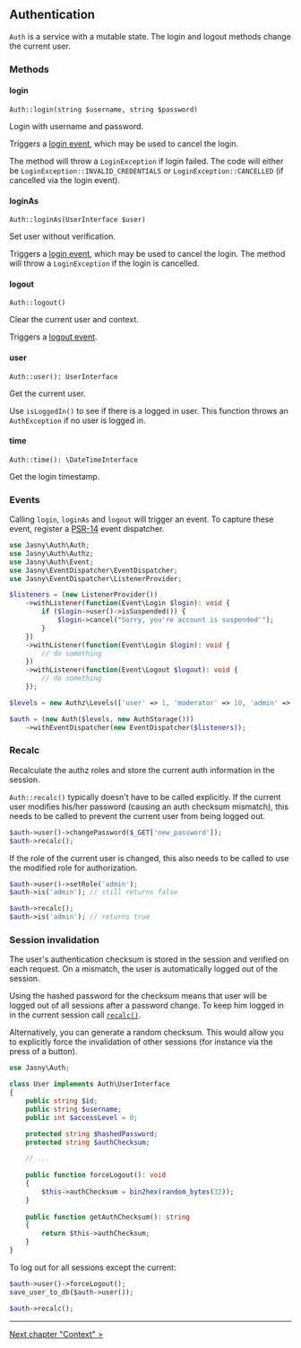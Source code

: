 Authentication
---

`Auth` is a service with a mutable state. The login and logout methods change the current user.

### Methods

#### login

    Auth::login(string $username, string $password)

Login with username and password.

Triggers a [login event](#events), which may be used to cancel the login.

The method will throw a `LoginException` if login failed. The code will either be `LoginException::INVALID_CREDENTIALS`
or `LoginException::CANCELLED` (if cancelled via the login event).

#### loginAs

    Auth::loginAs(UserInterface $user)

Set user without verification. 

Triggers a [login event](#events), which may be used to cancel the login. The method will throw a `LoginException` if
the login is cancelled.

#### logout

    Auth::logout()

Clear the current user and context.

Triggers a [logout event](#events).

#### user

    Auth::user(): UserInterface
    
Get the current user.

Use `isLoggedIn()` to see if there is a logged in user. This function throws an `AuthException` if no user is logged in.

#### time

    Auth::time(): \DateTimeInterface
    
Get the login timestamp.

### Events

Calling `login`, `loginAs` and `logout` will trigger an event. To capture these event, register a
[PSR-14](https://www.php-fig.org/psr/psr-14/) event dispatcher.

```php
use Jasny\Auth\Auth;
use Jasny\Auth\Authz;
use Jasny\Auth\Event;
use Jasny\EventDispatcher\EventDispatcher;
use Jasny\EventDispatcher\ListenerProvider;

$listeners = (new ListenerProvider())
    ->withListener(function(Event\Login $login): void {
        if ($login->user()->isSuspended()) {
            $login->cancel("Sorry, you're account is suspended'");
        }
    })
    ->withListener(function(Event\Login $login): void {
        // do something
    })
    ->withListener(function(Event\Logout $logout): void {
        // do something
    });

$levels = new Authz\Levels(['user' => 1, 'moderator' => 10, 'admin' => 100]);

$auth = (new Auth($levels, new AuthStorage()))
    ->withEventDispatcher(new EventDispatcher($listeners));
```

### Recalc

Recalculate the authz roles and store the current auth information in the session.

`Auth::recalc()` typically doesn't have to be called explicitly. If the current user modifies his/her password (causing an auth
checksum mismatch), this needs to be called to prevent the current user from being logged out.

```php
$auth->user()->changePassword($_GET['new_password']);
$auth->recalc();
```

If the role of the current user is changed, this also needs to be called to use the modified role for authorization.

```php
$auth->user()->setRole('admin');
$auth->is('admin'); // still returns false

$auth->recalc();
$auth->is('admin'); // returns true
```

### Session invalidation

The user's authentication checksum is stored in the session and verified on each request. On a mismatch, the user is
automatically logged out of the session.

Using the hashed password for the checksum means that user will be logged out of all sessions after a password change.
To keep him logged in in the current session call [`recalc()`](#recalc).

Alternatively, you can generate a random checksum. This would allow you to explicitly force the invalidation of other
sessions (for instance via the press of a button).

```php
use Jasny\Auth;

class User implements Auth\UserInterface
{
    public string $id;
    public string $username;
    public int $accessLevel = 0;

    protected string $hashedPassword;
    protected string $authChecksum;

    // ...
    
    public function forceLogout(): void
    {
        $this->authChecksum = bin2hex(random_bytes(32));
    }
   
    public function getAuthChecksum(): string
    {
        return $this->authChecksum;
    }
}
```

To log out for all sessions except the current:

```php
$auth->user()->forceLogout();
save_user_to_db($auth->user());

$auth->recalc();
```
---

[Next chapter "Context" >](context.md)
